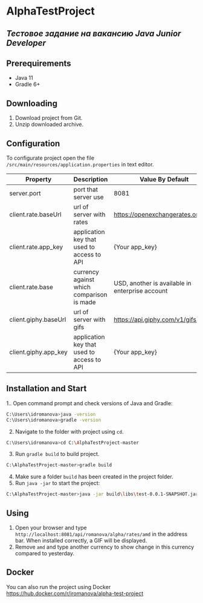 # AlphaTestProject
## _Тестовое задание на вакансию Java Junior Developer_

##  Prerequirements
- Java 11
- Gradle 6+

## Downloading
1. Download project from Git.
2. Unzip downloaded archive.

## Configuration
To configurate project open the file `/src/main/resources/application.properties` in text editor.

| Property | Description | Value By Default |
| ------ | ------ | ------ |
| server.port | port that server use | 8081
| client.rate.baseUrl | url of server with rates | https://openexchangerates.org/api/
| client.rate.app_key | application key that used to access to API  | {Your app_key}
| client.rate.base | currency against which comparison is made | USD, another is available in enterprise account
| client.giphy.baseUrl | url of server with gifs | https://api.giphy.com/v1/gifs/
| client.giphy.app_key | application key that used to access to API  | {Your app_key}

## Installation and Start
1.. Open command prompt and check versions of Java and Gradle:

```sh
C:\Users\idromanova>java -version
C:\Users\idromanova>gradle -version
```

2. Navigate to the folder with project using `cd`.
```sh
C:\Users\idromanova>cd C:\AlphaTestProject-master
```

3. Run `gradle build` to build project.
```sh
C:\AlphaTestProject-master>gradle build
```
4. Make sure a folder `build` has been created in the project folder.
5. Run `java -jar` to start the project:
```sh
C:\AlphaTestProject-master>java -jar build\libs\test-0.0.1-SNAPSHOT.jar
```

## Using
1. Open your browser and type `http://localhost:8081/api/romanova/alpha/rates/amd` in the address bar. When installed correctly, a GIF will be displayed.
2. Remove `amd` and type another currency to show change in this currency compared to yesterday.

## Docker
You can also run the project using Docker 
https://hub.docker.com/r/iromanova/alpha-test-project
